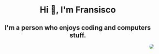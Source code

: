 <h1 align="center">Hi 👋, I'm Fransisco </h1>
<h2 align="center">I'm a person who enjoys coding and computers stuff.</h2>


<!-- Nothing weird to see here -->
<p align="center">
<img align="right" style="border-radius: 50px;" src="https://spotify-github-profile.vercel.app/api/view.svg?uid=31ne6p3b7ubdlw277wivafv5hb2q&redirect=true][https://spotify-github-profile.vercel.app/api/view.svg?uid=31ne6p3b7ubdlw277wivafv5hb2q&cover_image=true&theme=default&show_offline=true&background_color=121212&interchange=true&bar_color=53b14f&bar_color_cover=false)" >
